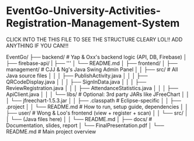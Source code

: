 # EventGo-University-Activities-Registration-Management-System
CLICK INTO THE THIS FILE TO SEE THE STRUCTURE CLEARY LOL!!
ADD ANYTHING IF YOU CAN!!!

EventGo/
├── backend/                         # Yap & Oxx's backend logic (API, DB, Firebase)
│   ├── firebase-api/
|   ├── '''
│   └── README.md
│
├── frontend/
│   ├── management/                  # CJJ & Ng's Java Swing Admin Panel
│   │   ├── src/                     # All Java source files
│   │   │   ├── PublishActivity.java
│   │   │   ├── QRCodeDisplay.java
│   │   │   ├── SignInData.java
│   │   │   ├── ReviewRegistration.java
│   │   │   ├── AttendanceStatistics.java
│   │   │   ├── ApiClient.java
│   │   │   └── libs/                # Optional: 3rd party JARs like JFreeChart
│   │   │       └── jfreechart-1.5.3.jar
│   │   ├── .classpath               # Eclipse-specific
│   │   ├── .project
│   │   └── README.md                # How to run, setup guide, dependencies
│
│   ├── user/                        # Wong & Loo's frontend (view + register + scan)
│   │   └── src/
│   │       └── (Java files here)
│   │   └── README.md
│
├── docs/                            # Documentation, slides, report
│   └── FinalPresentation.pdf
│
└── README.md                        # Main project overview
